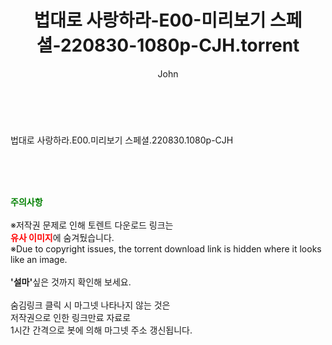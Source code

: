 ﻿---
layout: post
title:  "법대로 사랑하라-E00-미리보기 스페셜-220830-1080p-CJH.torrent"
author: John
categories: [ 드라마 ]
tags: [  ]
image:  
description: "법대로 사랑하라-E00-미리보기 스페셜-220830-1080p-CJH torrent 정보 공유"
toc: true
toc_sticky: true
---

<br>

법대로 사랑하라.E00.미리보기 스페셜.220830.1080p-CJH  
    
<br><br><br>
<p data-ke-size="size16"><b><span style="color: green;">주의사항</span></b><br /><br />※저작권 문제로 인해 토렌트 다운로드 링크는<br /><b><span style="color: red;">유사 이미지</span></b>에 숨겨뒀습니다.<br />※Due to copyright issues, the torrent download link is hidden where it looks like an image.<br /><br /><b>'설마'</b>싶은 것까지 확인해 보세요.<br /><br />숨김링크 클릭 시 마그넷 나타나지 않는 것은<br />저작권으로 인한 링크만료 자료로<br />1시간 간격으로 봇에 의해 마그넷 주소 갱신됩니다.</p>
